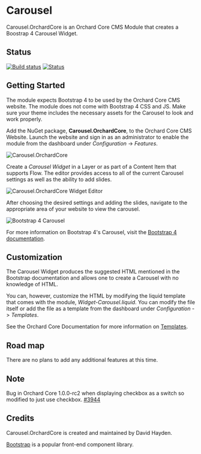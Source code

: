 # Carousel

Carousel.OrchardCore is an Orchard Core CMS Module that creates a Boostrap 4 Carousel Widget.

## Status

[![Build status](https://ci.appveyor.com/api/projects/status/37sx3os9h1x2vxuq?svg=true)](https://ci.appveyor.com/project/davidhayden/carousel) [![Status](https://img.shields.io/myget/davidhayden-ci/v/Carousel.OrchardCore.svg)](https://www.myget.org/feed/davidhayden-ci/package/nuget/Carousel.OrchardCore)

## Getting Started

The module expects Bootstrap 4 to be used by the Orchard Core CMS website. The module does not come with Bootstrap 4 CSS and JS. Make sure your theme includes the necessary assets for the Carousel to look and work properly.

Add the NuGet package, **Carousel.OrchardCore**, to the Orchard Core CMS Website. Launch the website and sign in as an administrator to enable the module from the dashboard under <i>Configuration</i> -> <i>Features</i>.

![Carousel.OrchardCore](https://github.com/davidhayden/Carousel/blob/master/assets/module.png?raw=true)

Create a <em>Carousel Widget</em> in a Layer or as part of a Content Item that supports Flow. The editor provides access to all of the current Carousel settings as well as the ability to add slides.

![Carousel.OrchardCore Widget Editor](https://github.com/davidhayden/Carousel/blob/master/assets/carousel-orchardcore-widget.png?raw=true)

After choosing the desired settings and adding the slides, navigate to the appropriate area of your website to view the carousel.

![Bootstrap 4 Carousel](https://github.com/davidhayden/Carousel/blob/master/assets/bootstrap-4-carousel.png?raw=true)

For more information on Bootstrap 4's Carousel, visit the [Bootstrap 4 documentation](https://getbootstrap.com).

## Customization

The Carousel Widget produces the suggested HTML mentioned in the Bootstrap documentation and allows one to create a Carousel with no knowledge of HTML.

You can, however, customize the HTML by modifying the liquid template that comes with the module, <em>Widget-Carousel.liquid</em>. You can modify the file itself or add the file as a template from the dashboard under <i>Configuration</i> -> <i>Templates</i>.

See the Orchard Core Documentation for more information on [Templates](https://orchardcore.readthedocs.io/en/latest/OrchardCore.Modules/OrchardCore.Templates/README/).

## Road map

There are no plans to add any additional features at this time.

## Note

Bug in Orchard Core 1.0.0-rc2 when displaying checkbox as a switch so modified to just use checkbox. [#3944](https://github.com/OrchardCMS/OrchardCore/issues/3944)

## Credits
Carousel.OrchardCore is created and maintained by David Hayden.

[Bootstrap](https://getbootstrap.com) is a popular front-end component library.